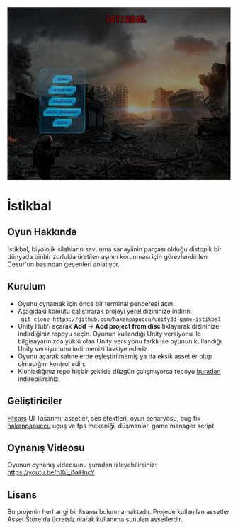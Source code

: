 <img src="https://github.com/hakanpapuccu/unity3d-game-istikbal/blob/master/screenshot.PNG?raw=true">

# İstikbal
## Oyun Hakkında
İstikbal, biyolojik silahların savunma sanayiinin parçası olduğu distopik bir dünyada binbir zorlukla üretilen aşının korunması için görevlendirilen Cesur'un başından geçenleri anlatıyor.

## Kurulum


<ul>
<li>Oyunu oynamak için önce bir terminal penceresi açın.</li>
<li>Aşağıdaki komutu çalıştırarak projeyi yerel dizininize indirin. </li>
<code> git clone https://github.com/hakanpapuccu/unity3d-game-istikbal </code>
<li>Unity Hub'ı açarak <b>Add</b> -> <b>Add project from disc </b> tıklayarak dizininize indirdiğiniz repoyu seçin. Oyunun kullandığı Unity versiyonu ile bilgisayarınızda yüklü olan Unity versiyonu farklı ise oyunun kullandığı Unity versiyonunu indirmenizi tavsiye ederiz.</li>
<li>Oyunu açarak sahnelerde eşleştirilmemiş ya da eksik assetler olup olmadığını kontrol edin.</li>
<li>Klonladığınız repo hiçbir şekilde düzgün çalışmıyorsa repoyu <a href="https://drive.google.com/file/d/1Hjtyd9JmfZgy1MUlJ7lRAZk3a6G0y34Z/view?usp=sharing">buradan</a> indirebilirsiniz.</li>
</ul>

## Geliştiriciler
<a href="https://github.com/Htcars">Htcars</a> UI Tasarımı, assetler, ses efektleri, oyun senaryosu, bug fix </br>
<a href="https://github.com/hakanpapuccu">hakanpapuccu</a> uçuş ve fps mekaniği, düşmanlar, game manager script


## Oynanış Videosu
Oyunun oynanış videosunu şuradan izleyebilirsiniz: https://youtu.be/nXu_i5xHncY

## Lisans
Bu projenin herhangi bir lisansı bulunmamaktadır. Projede kullanılan assetler Asset Store'da ücretsiz olarak kullanıma sunulan assetlerdir.



